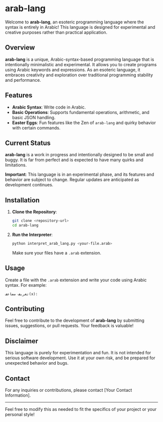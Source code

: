 
# arab-lang

Welcome to **arab-lang**, an esoteric programming language where the syntax is entirely in Arabic! This language is designed for experimental and creative purposes rather than practical application.

## Overview

**arab-lang** is a unique, Arabic-syntax-based programming language that is intentionally minimalistic and experimental. It allows you to create programs using Arabic keywords and expressions. As an esoteric language, it embraces creativity and exploration over traditional programming stability and performance.

## Features

- **Arabic Syntax**: Write code in Arabic.
- **Basic Operations**: Supports fundamental operations, arithmetic, and basic JSON handling.
- **Easter Eggs**: Fun features like the Zen of `arab-lang` and quirky behavior with certain commands.

## Current Status

**arab-lang** is a work in progress and intentionally designed to be small and buggy. It is far from perfect and is expected to have many quirks and limitations. 

**Important**: This language is in an experimental phase, and its features and behavior are subject to change. Regular updates are anticipated as development continues.

## Installation

1. **Clone the Repository**:
   ```sh
   git clone <repository-url>
   cd arab-lang
   ```

2. **Run the Interpreter**:
   ```sh
   python interpret_arab_lang.py <your-file.arab>
   ```

   Make sure your files have a `.arab` extension.

## Usage

Create a file with the `.arab` extension and write your code using Arabic syntax. For example:

```plaintext
تعريف مضاعف(x):
```

## Contributing

Feel free to contribute to the development of **arab-lang** by submitting issues, suggestions, or pull requests. Your feedback is valuable!

## Disclaimer

This language is purely for experimentation and fun. It is not intended for serious software development. Use it at your own risk, and be prepared for unexpected behavior and bugs.

## Contact

For any inquiries or contributions, please contact [Your Contact Information].

---

Feel free to modify this as needed to fit the specifics of your project or your personal style!
